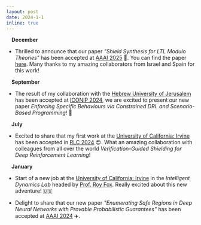 ```yaml
---
layout: post
date: 2024-1-1
inline: true
---
```


&emsp;**December**

- Thrilled to announce that our paper *"Shield Synthesis for LTL Modulo Theories"* has been accepted at <a href='https://aaai.org/aaai-conference/'>AAAI 2025</a> 🎉. You can find the paper <a href='https://ojs.aaai.org/index.php/AAAI/article/view/33660'>here</a>. Many thanks to my amazing collaborators from Israel and Spain for this work!

&emsp;**September** 

- The result of my collaboration with the <a href='https://en.huji.ac.il/'>Hebrew University of Jerusalem</a> has been accepted at <a href='https://iconip2024.org'>ICONIP 2024</a>, we are excited to present our new paper *Enforcing Specific Behaviours via Constrained DRL and Scenario-Based Programming*! 🚀


&emsp;**July** 

- Excited to share that my first work at the <a href='https://uci.edu'>University of California: Irvine</a> has been accepted in <a href='https://rl-conference.cc'>RLC 2024</a> 😍. What an amazing collaboration with colleagues from all over the world *Verification-Guided Shielding for Deep Reinforcement Learning*!


&emsp;**January** 

- Start of a new job at the <a href='https://uci.edu'>University of California: Irvine</a> in the *Intelligent Dynamics Lab* headed by <a href='https://royf.org'>Prof. Roy Fox</a>. Really excited about this new adventure! 🇺🇸

- Delight to share that our new paper *"Enumerating Safe Regions in Deep Neural Networks with Provable Probabilistic Guarantees"* has been accepted at <a href='https://aaai.org/aaai-conference/'>AAAI 2024</a> ✈️.